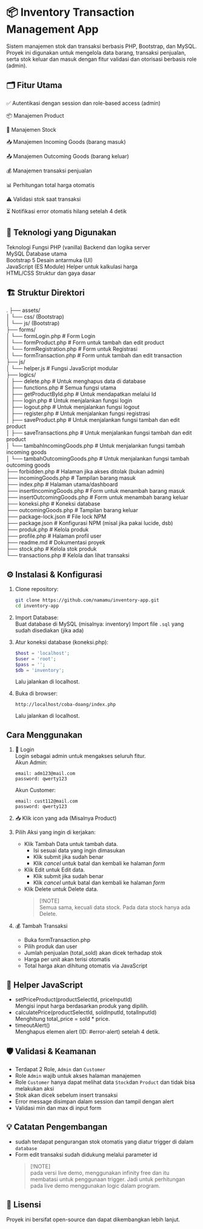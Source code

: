 # 📦 Inventory Transaction Management App

Sistem manajemen stok dan transaksi berbasis PHP, Bootstrap, dan MySQL. Proyek ini digunakan untuk mengelola data barang, transaksi penjualan, serta stok keluar dan masuk dengan fitur validasi dan otorisasi berbasis role (admin).

## 🗂️ Fitur Utama

✅ Autentikasi dengan session dan role-based access (admin)

📦 Manajemen Product

🏪 Manajemen Stock

📥 Manajemen Incoming Goods (barang masuk)

📤 Manajemen Outcoming Goods (barang keluar)

💰 Manajemen transaksi penjualan

📊 Perhitungan total harga otomatis

⚠️ Validasi stok saat transaksi

⏳ Notifikasi error otomatis hilang setelah 4 detik

## 🔧 Teknologi yang Digunakan

Teknologi Fungsi
PHP (vanilla) Backend dan logika server\
MySQL Database utama\
Bootstrap 5 Desain antarmuka (UI)\
JavaScript (ES Module) Helper untuk kalkulasi harga\
HTML/CSS Struktur dan gaya dasar

## 🏗️ Struktur Direktori

.
├── assets/\
│ └── css/ (Bootstrap)\
│ └── js/ (Bootstrap)\
├── forms/\
│ └── formLogin.php # Form Login\
│ └── formProduct.php # Form untuk tambah dan edit product \
│ └── formRegistration.php # Form untuk Registrasi \
│ └── formTransaction.php # Form untuk tambah dan edit transaction \
├── js/\
│ └── helper.js # Fungsi JavaScript modular\
├── logics/\
│ ├── delete.php # Untuk menghapus data di database\
│ ├── functions.php # Semua fungsi utama\
│ ├── getProductById.php # Untuk mendapatkan melalui Id\
│ ├── login.php # Untuk menjalankan fungsi login \
│ ├── logout.php # Untuk menjalankan fungsi logout \
│ ├── register.php # Untuk menjalankan fungsi registrasi\
│ ├── saveProduct.php # Untuk menjalankan fungsi tambah dan edit product\
│ ├── saveTransactions.php # Untuk menjalankan fungsi tambah dan edit product \
│ └── tambahIncomingGoods.php # Untuk menjalankan fungsi tambah incoming goods\
│ └── tambahOutcomingGoods.php # Untuk menjalankan fungsi tambah outcoming goods\
├── forbidden.php # Halaman jika akses ditolak (bukan admin) \
├── incomingGoods.php # Tampilan barang masuk \
├── index.php # Halaman utama/dashboard \
├── insertIncomingGoods.php # Form untuk menambah barang masuk \
├── insertOutcomingGoods.php # Form untuk menambah barang keluar \
├── koneksi.php # Koneksi database \
├── outcomingGoods.php # Tampilan barang keluar \
├── package-lock.json # File lock NPM \
├── package.json # Konfigurasi NPM (misal jika pakai lucide, dsb) \
├── produk.php # Kelola produk \
├── profile.php # Halaman profil user \
├── readme.md # Dokumentasi proyek \
├── stock.php # Kelola stok produk \
└── transactions.php # Kelola dan lihat transaksi

## ⚙️ Instalasi & Konfigurasi

1. Clone repository:
   ```bash
   git clone https://github.com/namamu/inventory-app.git
   cd inventory-app
   ```
2. Import Database:\
   Buat database di MySQL (misalnya: inventory)
   Import file `.sql` yang sudah disediakan (jika ada)

3. Atur koneksi database (koneksi.php):

   ```php
   $host = 'localhost';
   $user = 'root';
   $pass = '';
   $db = 'inventory';
   ```

   Lalu jalankan di localhost.

4. Buka di browser:
   ```
   http://localhost/coba-doang/index.php
   ```
   Lalu jalankan di localhost.

## Cara Menggunakan

1. 🔑 Login\
   Login sebagai admin untuk mengakses seluruh fitur.\
   Akun Admin:

   ```
   email: adm123@mail.com
   password: qwerty123
   ```

   Akun Customer:

   ```
   email: cust112@mail.com
   password: qwerty123
   ```

2. 📥 Klik icon yang ada (Misalnya Product)

3. Pilih Aksi yang ingin di kerjakan:

   - Klik Tambah Data untuk tambah data.
     - Isi sesuai data yang ingin dimasukan
     - Klik submit jika sudah benar
     - Klik _cancel_ untuk batal dan kembali ke halaman _form_
   - Klik Edit untuk Edit data.
     - Klik submit jika sudah benar
     - Klik _cancel_ untuk batal dan kembali ke halaman _form_
   - Klik Delete untuk Delete data.
     > [!NOTE]\
     > Semua sama, kecuali data stock. Pada data stock hanya ada Delete.

4. 💰 Tambah Transaksi
   - Buka formTransaction.php
   - Pilih produk dan user
   - Jumlah penjualan (total_sold) akan dicek terhadap stok
   - Harga per unit akan terisi otomatis
   - Total harga akan dihitung otomatis via JavaScript

## 📎 Helper JavaScript

- setPriceProduct(productSelectId, priceInputId)\
  Mengisi input harga berdasarkan produk yang dipilih.
- calculatePrice(productSelectId, soldInputId, totalInputId)\
  Menghitung total_price = sold \* price.
- timeoutAlert()\
  Menghapus elemen alert (ID: #error-alert) setelah 4 detik.

## 🛡️ Validasi & Keamanan

- Terdapat 2 Role, `Admin` dan `Customer`
- Role `Admin` wajib untuk akses halaman manajemen
- Role `Customer` hanya dapat melihat data `Stock`dan `Product` dan tidak bisa melakukan aksi
- Stok akan dicek sebelum insert transaksi
- Error message disimpan dalam session dan tampil dengan alert
- Validasi min dan max di input form

## 💡 Catatan Pengembangan

- sudah terdapat pengurangan stok otomatis yang diatur trigger di dalam `database`
- Form edit transaksi sudah didukung melalui parameter id
  > [!NOTE]\
  > pada versi live demo, menggunakan infinity free dan itu membatasi untuk penggunaan trigger. Jadi untuk perhitungan pada live demo menggunakan logic dalam program.

## 📜 Lisensi

Proyek ini bersifat open-source dan dapat dikembangkan lebih lanjut.
